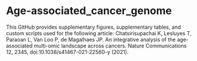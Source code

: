# Age-associated_cancer_genome

This GitHub provides supplementary figures, supplementary tables, and custom scripts used for the following article:
Chatsirisupachai K, Lesluyes T, Paraoan L, Van Loo P, de Magalhaes JP. An integrative analysis of the age-associated multi-omic landscape across cancers. Nature Communications 12, 2345, doi:10.1038/s41467-021-22560-y (2021).

